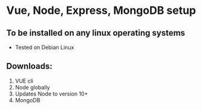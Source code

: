 # Vue, Node, Express, MongoDB setup
## To be installed on any linux operating systems
- Tested on Debian Linux

## Downloads:
1. VUE cli 
2. Node globally
3. Updates Node to version 10+
4. MongoDB